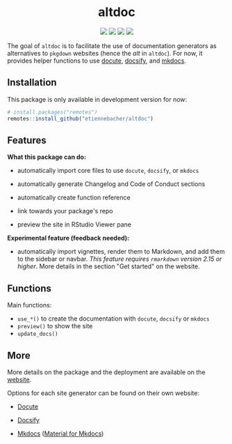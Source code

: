 <div align="center">

<h1> altdoc </h1>

<img src="https://github.com/etiennebacher/altdoc/workflows/R-CMD-check/badge.svg">
<img src="https://codecov.io/gh/etiennebacher/altdoc/branch/master/graph/badge.svg">
<img src="https://img.shields.io/badge/license-MIT-blue">
<a href = "https://altdoc.etiennebacher.com/#/" target = "_blank"><img src="https://img.shields.io/static/v1?label=Website&message=Visit&color=blue"></a>
  
</div>

The goal of `altdoc` is to facilitate the use of documentation generators as alternatives to `pkgdown` websites (hence the *alt* in `altdoc`). For now, it provides helper functions to use [docute](https://docute.org/), [docsify](https://docsify.js.org/#/), and [mkdocs](https://www.mkdocs.org/). 

## Installation

This package is only available in development version for now:
```r
# install.packages("remotes")
remotes::install_github("etiennebacher/altdoc")
```

## Features

**What this package can do:**

* automatically import core files to use `docute`, `docsify`, or `mkdocs`

* automatically generate Changelog and Code of Conduct sections

* automatically create function reference

* link towards your package's repo

* preview the site in RStudio Viewer pane


**Experimental feature (feedback needed):**

* automatically import vignettes, render them to Markdown, and add them to the 
sidebar or navbar. *This feature requires `rmarkdown` version 2.15 or higher*.
More details in the section "Get started" on the website.


## Functions

Main functions:

* `use_*()` to create the documentation with `docute`, `docsify` or `mkdocs`
* `preview()` to show the site
* `update_docs()` 


## More

More details on the package and the deployment are available on the [website](https://altdoc.etiennebacher.com/#/). 

Options for each site generator can be found on their own website:

* [Docute](https://docute.org/)

* [Docsify](https://docsify.js.org/)

* [Mkdocs](https://www.mkdocs.org/) ([Material for Mkdocs](https://squidfunk.github.io/mkdocs-material/))

